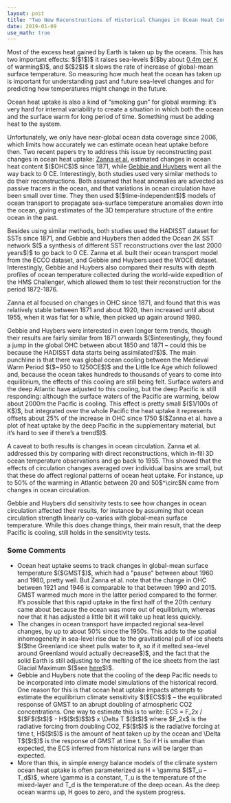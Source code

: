 ```yaml
---
layout: post
title: "Two New Reconstructions of Historical Changes in Ocean Heat Content"
date: 2019-01-09
use_math: true
---
```


<p>Most of the excess heat gained by Earth is taken up by the oceans. This has two important effects: $($1$)$ it raises sea-levels $($by about <a href="https://www.pnas.org/content/pnas/110/34/13745.full.pdf">0.4m per K</a> of warming$)$, and $($2$)$ it slows the rate of increase of global-mean surface temperature. So measuring how much heat the ocean has taken up is important for understanding past and future sea-level changes and for predicting how temperatures might change in the future.</p>

<p>Ocean heat uptake is also a kind of “smoking gun” for global warming: it’s very hard for internal variability to create a situation in which both the ocean and the surface warm for long period of time. Something must be adding heat to the system.</p>

<p>Unfortunately, we only have near-global ocean data coverage since 2006, which limits how accurately we can estimate ocean heat uptake before then. Two recent papers try to address this issue by reconstructing past changes in ocean heat uptake: <a href="https://www.pnas.org/content/pnas/early/2019/01/04/1808838115.full.pdf">Zanna et al.</a> estimated changes in ocean heat content $($OHC$)$ since 1871, while <a href="http://science.sciencemag.org/content/sci/363/6422/70.full.pdf">Gebbie and Huybers</a> went all the way back to 0 CE. Interestingly, both studies used very similar methods to do their reconstructions. Both assumed that heat anomalies are advected as passive tracers in the ocean, and that variations in ocean circulation have been small over time. They then used $($time-independent$)$ models of ocean transport to propagate sea-surface temperature anomalies down into the ocean, giving estimates of the 3D temperature structure of the entire ocean in the past.</p>

<p>Besides using similar methods, both studies used the HADISST dataset for SSTs since 1871, and Gebbie and Huybers then added the Ocean 2K SST network $($ a synthesis of different SST reconstructions over the last 2000 years$)$ to go back to 0 CE. Zanna et al. built their ocean transport model from the ECCO dataset, and Gebbie and Huybers used the WOCE dataset. Interestingly, Gebbie and Huybers also compared their results with depth profiles of ocean temperature collected during the world-wide expedition of the HMS Challenger, which allowed them to test their reconstruction for the period 1872-1876.</p>

<p>Zanna et al focused on changes in OHC since 1871, and found that this was relatively stable between 1871 and about 1920, then increased until about 1955, when it was flat for a while, then picked up again around 1980.</p> 

<p>Gebbie and Huybers were interested in even longer term trends, though their results are fairly similar from 1871 onwards $($interestingly, they found a jump in the global OHC between about 1850 and 1871 – could this be because the HADISST data starts being assimilated?$)$. The main punchline is that there was global ocean cooling between the Medieval Warm Period $($~950 to 1250CE$)$ and the Little Ice Age which followed and, because the ocean takes hundreds to thousands of years to come into equilibrium, the effects of this cooling are still being felt. Surface waters and the deep Atlantic have adjusted to this cooling, but the deep Pacific is still responding: although the surface waters of the Pacific are warming, below about 2000m the Pacific is cooling. This effect is pretty small $($1/100s of K$)$, but integrated over the whole Pacific the heat uptake it represents offsets about 25% of the increase in OHC since 1750 $($Zanna et al. have a plot of heat uptake by the deep Pacific in the supplementary material, but it’s hard to see if there’s a trend$)$.</p>

<p>A caveat to both results is changes in ocean circulation. Zanna et al. addressed this by comparing with direct reconstructions, which in-fill 3D ocean temperature observations and go back to 1955. This showed that the effects of circulation changes averaged over individual basins are small, but that these do affect regional patterns of ocean heat uptake. For instance, up to 50% of the warming in Atlantic between 20 and 50$^\circ$N came from changes in ocean circulation.</p> 

<p>Gebbie and Huybers did sensitivity tests to see how changes in ocean circulation affected their results, for instance by assuming that ocean circulation strength linearly co-varies with global-mean surface temperature. While this does change things, their main result, that the deep Pacific is cooling, still holds in the sensitivity tests.</p>

<h3>Some Comments</h3>

<ul>
<li>Ocean heat uptake seems to track changes in global-mean surface temperature $($GMST$)$, which had a "pause" between about 1960 and 1980, pretty well. But Zanna et al. note that the change in OHC between 1921 and 1946 is comparable to that between 1990 and 2015. GMST warmed much more in the latter period compared to the former. It’s possible that this rapid uptake in the first half of the 20th century came about because the ocean was more out of equilibrium, whereas now that it has adjusted a little bit it will take up heat less quickly.</li>
<li>The changes in ocean transport have impacted regional sea-level changes, by up to about 50% since the 1950s. This adds to the spatial inhomogeneity in sea-level rise due to the gravitational pull of ice sheets $($the Greenland ice sheet pulls water to it, so if it melted sea-level around Greenland would actually decrease$)$, and the fact that the solid Earth is still adjusting to the melting of the ice sheets from the last Glacial Maximum $($see <a href="https://www.theguardian.com/environment/ng-interactive/2018/sep/12/greenland-antarctic-ice-sheet-sea-level-rise-science-climate">here</a>$)$.</li>
<li>Gebbie and Huybers note that the cooling of the deep Pacific needs to be incorporated into climate model simulations of the historical record. One reason for this is that ocean heat uptake impacts attempts to estimate the equilibrium climate sensitivity $($ECS$)$ – the equilibrated response of GMST to an abrupt doubling of  atmospheric CO2 concentrations. One way to estimate this is to write:
ECS = F_2x / $($F$($t$)$ - H$($t$)$$)$ x \Delta T $($t$)$
 where $F_2x$ is the radiative forcing from doubling CO2, F$($t$)$ is the radiative forcing at time t, H$($t$)$ is the amount of heat taken up by the ocean and \Delta T$($t$)$ is the response of GMST at time t. So if H is smaller than expected, the ECS inferred from historical runs will be larger than expected.</li>
<li>More than this, in simple energy balance models of the climate system ocean heat uptake is often parameterized as H = \gamma $($T_u – T_d$)$, where \gamma is a constant, T_u is the temperature of the mixed-layer and T_d is the temperature of the deep ocean. As the deep ocean warms up, H goes to zero, and the system progress.</li>
</ul>









